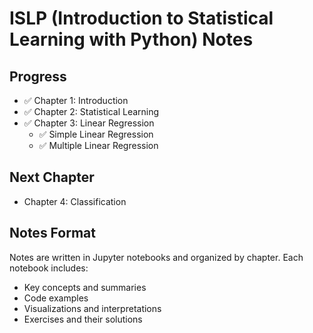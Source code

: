 # ISLP (Introduction to Statistical Learning with Python) Notes

## Progress

- ✅ Chapter 1: Introduction
- ✅ Chapter 2: Statistical Learning
- ✅ Chapter 3: Linear Regression
  - ✅ Simple Linear Regression
  - ✅ Multiple Linear Regression

## Next Chapter
- Chapter 4: Classification

## Notes Format
Notes are written in Jupyter notebooks and organized by chapter. Each notebook includes:
- Key concepts and summaries
- Code examples
- Visualizations and interpretations
- Exercises and their solutions
